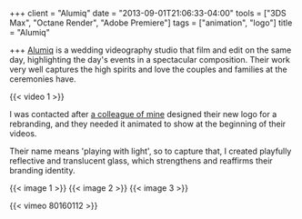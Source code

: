 +++
client = "Alumiq"
date = "2013-09-01T21:06:33-04:00"
tools = ["3DS Max", "Octane Render", "Adobe Premiere"]
tags = ["animation", "logo"]
title = "Alumiq"

+++
[Alumiq](http://alumiq.com/) is a wedding videography studio that film and edit on the same day, highlighting the day's events in a spectacular composition. Their work very well captures the high spirits and love the couples and families at the ceremonies have.

{{< video 1 >}}

I was contacted after [a colleague of mine](http://www.thejoylin.com/) designed their new logo for a rebranding, and they needed it animated to show at the beginning of their videos.

Their name means 'playing with light', so to capture that, I created playfully reflective and translucent glass, which strengthens and reaffirms their branding identity.


{{< image 1 >}}
{{< image 2 >}}
{{< image 3 >}}

{{< vimeo 80160112 >}}
